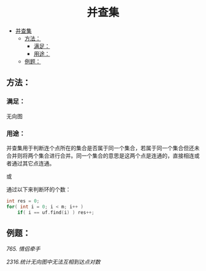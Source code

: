 <!--
 * @Description: 
 * @Author: shadow221213
 * @Date: 2023-11-01 13:56:45
 * @LastEditTime: 2023-11-11 19:54:29
-->
# <div align="center">并查集</div>

<!-- TOC -->

- [并查集](#并查集)
  - [方法：](#方法)
    - [满足：](#满足)
    - [用途：](#用途)
  - [例题：](#例题)

<!-- /TOC -->

## 方法：

### 满足：
无向图

### 用途：
并查集用于判断连个点所在的集合是否属于同一个集合，若属于同一个集合但还未合并则将两个集合进行合并。同一个集合的意思是这两个点是连通的，直接相连或者通过其它点连通。

或

通过以下来判断环的个数：
``` C++
int res = 0;
for( int i = 0; i < m; i++ )
    if( i == uf.find(i) ) res++;
```

## 例题：
*765. 情侣牵手*

*2316.统计无向图中无法互相到达点对数*
